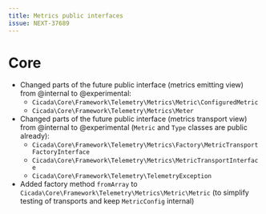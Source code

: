 ```yaml
---
title: Metrics public interfaces
issue: NEXT-37689
---
```

# Core
* Changed parts of the future public interface (metrics emitting view) from @internal to @experimental:
  * `Cicada\Core\Framework\Telemetry\Metrics\Metric\ConfiguredMetric`
  * `Cicada\Core\Framework\Telemetry\Metrics\Meter`
* Changed parts of the future public interface (metrics transport view) from @internal to @experimental (`Metric` and `Type` classes are public already):
  * `Cicada\Core\Framework\Telemetry\Metrics\Factory\MetricTransportFactoryInterface`
  * `Cicada\Core\Framework\Telemetry\Metrics\MetricTransportInterface`
  * `Cicada\Core\Framework\Telemetry\TelemetryException` 
* Added factory method `fromArray` to `Cicada\Core\Framework\Telemetry\Metrics\Metric\Metric` (to simplify testing of transports and keep `MetricConfig` internal)

